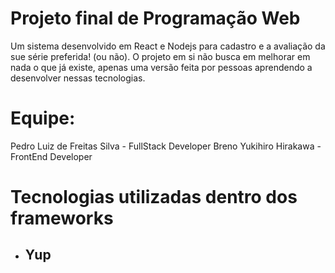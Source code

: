 # Projeto final de Programação Web
Um sistema desenvolvido em React e Nodejs para cadastro e a avaliação da sue série preferida! (ou não).
O projeto em si não busca em melhorar em nada o que já existe, apenas uma versão feita por pessoas aprendendo a desenvolver nessas tecnologias.

# Equipe:
Pedro Luiz de Freitas Silva - FullStack Developer
Breno Yukihiro Hirakawa - FrontEnd Developer

# Tecnologias utilizadas dentro dos frameworks
  - ## Yup
